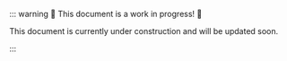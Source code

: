 ::: warning :construction: This document is a work in progress! :construction: <!-- markdownlint-disable-line -->

This document is currently under construction and will be updated soon.

:::
